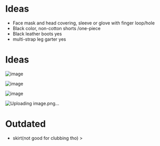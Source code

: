# Ideas
- Face mask and head covering, sleeve or glove with finger loop/hole
- Black color, non-cotton
shorts /one-piece
- Black leather boots yes
- multi-strap leg garter yes


# Ideas

![image](https://github.com/Lin2xdd/Journey-Into-Exile/assets/72551770/da26c94e-c332-4b0b-89c2-891e17cc02be)

![image](https://github.com/Lin2xdd/Journey-Into-Exile/assets/72551770/c9ea011e-6a44-42b7-8c45-2e76b96b048d)

![image](https://github.com/Lin2xdd/Journey-Into-Exile/assets/72551770/591569ea-f3b4-4495-919e-3db65132dfce)

![Uploading image.png…]()


# Outdated
- skirt(not good for clubbing tho) > 
